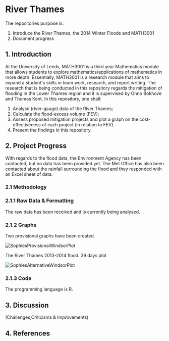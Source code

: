 # River Thames
The repositories purpose is:
1) Introduce the River Thames, the 2014 Winter Floods and MATH3001
2) Document progress

## 1. Introduction

At the University of Leeds, MATH3001 is a third year Mathematics module that allows students to explore mathematics/applications of mathematics in more depth. Essentially, MATH3001 is a research module that aims to expand a student's skills in team work, research, and report writing. The research that is being conducted in this repository regards the mitigation of flooding in the Lower Thames region and it is supervised by Onno Bokhove and Thomas Kent. In this repository, one shall:

1) Analyse (river-gauge) data of the River Thames;
2) Calculate the flood-excess volume (FEV);
3) Assess proposed mitigation projects and plot a graph on the cost-effectiveness of each project (in relation to FEV)
4) Present the findings in this repository.

## 2. Project Progress

With regards to the flood data, the Environment Agency has been contacted, but no data has been provided yet. The Met Office has also been contacted about the rainfall surrounding the flood and they responded with an Excel sheet of data.

### 2.1 Methodology



### 2.1.1 Raw Data & Formatting

The raw data has been received and is currently being analysed.

### 2.1.2 Graphs

Two provisional graphs have been created.

![SophiesProvisionalWindsorPlot](https://github.com/Rivers-Project-2018/Sophie-River-Thames/SophiesProvisionalWindsorPlot.png)

The River Thames 2013-2014 flood: 39 days plot

![SophiesAlternativeWindsorPlot](https://github.com/Rivers-Project-2018/Sophie-River-Thames/SophiesAlternativeWindsorPlot.png)

### 2.1.3 Code

The programming language is R. 

## 3. Discussion 

(Challenges,Criticisms & Improvements)

## 4. References
